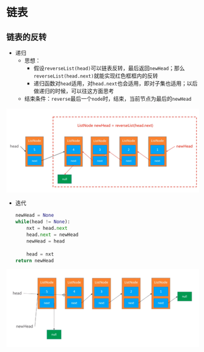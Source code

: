# 链表
## 链表的反转
- 递归
  - 思想：
    - 假设`reverseList(head)`可以链表反转，最后返回`newHead`；那么`reverseList(head.next)`就能实现红色框框内的反转
    - 递归函数对`head`适用，对`head.next`也会适用，即对子集也适用；以后做递归的时候，可以往这方面思考
  - 结束条件：`reverse`最后一个`node`时，结束，当前节点为最后的`newHead`

![image-20210402175951869](../../pictures/链表/image-20210402175951869.png)

- 迭代

  ```python
  newHead = None
  while(head != None):
      nxt = head.next
      head.next = newHead
      newHead = head
  
      head = nxt
  return newHead
  ```


![image-20210402182738375](../../pictures/链表/image-20210402182738375.png)